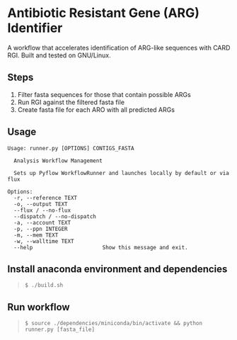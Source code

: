 # Antibiotic Resistant Gene (ARG) Identifier
A workflow that accelerates identification of ARG-like sequences with CARD RGI.
Built and tested on GNU/Linux.

## Steps
1. Filter fasta sequences for those that contain possible ARGs
2. Run RGI against the filtered fasta file
3. Create fasta file for each ARO with all predicted ARGs

## Usage
```
Usage: runner.py [OPTIONS] CONTIGS_FASTA

  Analysis Workflow Management

  Sets up Pyflow WorkflowRunner and launches locally by default or via flux

Options:
  -r, --reference TEXT
  -o, --output TEXT
  --flux / --no-flux
  --dispatch / --no-dispatch
  -a, --account TEXT
  -p, --ppn INTEGER
  -m, --mem TEXT
  -w, --walltime TEXT
  --help                      Show this message and exit.
```

## Install anaconda environment and dependencies
> `$ ./build.sh`


## Run workflow
> `$ source ./dependencies/miniconda/bin/activate && python runner.py [fasta_file]`
